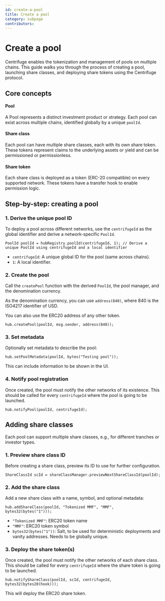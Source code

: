 ```yaml
---
id: create-a-pool
title: Create a pool
category: subpage
contributors: 
---
```


# Create a pool

Centrifuge enables the tokenization and management of pools on multiple chains. This guide walks you through the process of creating a pool, launching share classes, and deploying share tokens using the Centrifuge protocol.

## Core concepts

#### Pool

A Pool represents a distinct investment product or strategy. Each pool can exist across multiple chains, identified globally by a unique `poolId`.

#### Share class

Each pool can have multiple share classes, each with its own share token. These tokens represent claims to the underlying assets or yield and can be permissioned or permissionless.

#### Share token

Each share class is deployed as a token (ERC-20 compatible) on every supported network. These tokens have a transfer hook to enable permission logic.

## Step-by-step: creating a pool

### 1. Derive the unique pool ID

To deploy a pool across different networks, use the `centrifugeId` as the global identifier and derive a network-specific `PoolId`.

```solidity
PoolId poolId = hubRegistry.poolId(centrifugeId, 1); // Derive a unique PoolId using centrifugeId and a local identifier
```

* `centrifugeId`: A unique global ID for the pool (same across chains).
* `1`: A local identifier.

### 2. Create the pool

Call the `createPool` function with the derived `PoolId`, the pool manager, and the denomination currency.

As the denomination currency, you can use `address(840)`, where 840 is the ISO4217 identifier of USD.

You can also use the ERC20 address of any other token.

```solidity
hub.createPool(poolId, msg.sender, address(840));
```

### 3. Set metadata

Optionally set metadata to describe the pool:

```solidity
hub.setPoolMetadata(poolId, bytes("Testing pool"));
```

This can include information to be shown in the UI.

### 4. Notify pool registration

Once created, the pool must notify the other networks of its existence. This should be called for every `centrifugeId` where the pool is going to be launched.

```solidity
hub.notifyPool(poolId, centrifugeId);
```

## Adding share classes

Each pool can support multiple share classes, e.g., for different tranches or investor types.

### 1. Preview share class ID

Before creating a share class, preview its ID to use for further configuration.

```solidity
ShareClassId scId = shareClassManager.previewNextShareClassId(poolId);
```

### 2. Add the share class

Add a new share class with a name, symbol, and optional metadata:

```solidity
hub.addShareClass(poolId, "Tokenized MMF", "MMF", bytes32(bytes("1")));
```

* `"Tokenized MMF"`: ERC20 token name
* `"MMF"`: ERC20 token symbol
* `bytes32(bytes("1"))`: Salt, to be used for deterministic deployments and vanity addresses. Needs to be globally unique.

### 3. Deploy the share token(s)

Once created, the pool must notify the other networks of each share class. This should be called for every `centrifugeId` where the share token is going to be launched.

```solidity
hub.notifyShareClass(poolId, scId, centrifugeId, bytes32(bytes20(hook)));
```

This will deploy the ERC20 share token.